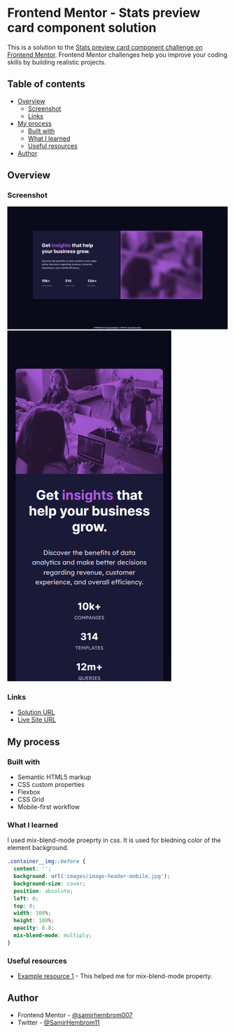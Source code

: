 # Frontend Mentor - Stats preview card component solution

This is a solution to the [Stats preview card component challenge on Frontend Mentor](https://www.frontendmentor.io/challenges/stats-preview-card-component-8JqbgoU62). Frontend Mentor challenges help you improve your coding skills by building realistic projects.

## Table of contents

- [Overview](#overview)
  - [Screenshot](#screenshot)
  - [Links](#links)
- [My process](#my-process)
  - [Built with](#built-with)
  - [What I learned](#what-i-learned)
  - [Useful resources](#useful-resources)
- [Author](#author)

## Overview

### Screenshot

![](./images/SS1.png)
![](./images/SS2.png)

### Links

- [Solution URL](https://github.com/samirhembrom/Frontend-Mentor---Stats-preview-card-component-solution)
- [Live Site URL](https://frontend-mentor-stats-preview-card-component-solutio-4m6bv7pr3.vercel.app/)

## My process

### Built with

- Semantic HTML5 markup
- CSS custom properties
- Flexbox
- CSS Grid
- Mobile-first workflow

### What I learned

I used mix-blend-mode proeprty in css. It is used for bledning color of the element background.

```css
.container__img::before {
  content: '';
  background: url('images/image-header-mobile.jpg');
  background-size: cover;
  position: absolute;
  left: 0;
  top: 0;
  width: 100%;
  height: 100%;
  opacity: 0.8;
  mix-blend-mode: multiply;
}
```

### Useful resources

- [Example resource 1](https://css-tricks.com/almanac/properties/m/mix-blend-mode/) - This helped me for mix-blend-mode property.

## Author

- Frontend Mentor - [@samirhembrom007](https://www.frontendmentor.io/profile/samirhembrom007)
- Twitter - [@SamirHembrom11](https://twitter.com/SamirHembrom11)

